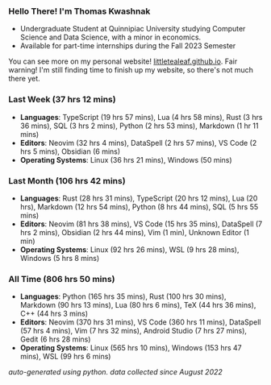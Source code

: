 
### Hello There! I'm Thomas Kwashnak

- Undergraduate Student at Quinnipiac University studying Computer Science and Data Science, with a minor in economics.
- Available for part-time internships during the Fall 2023 Semester

You can see more on my personal website! [littletealeaf.github.io](https://littletealeaf.github.io). Fair warning! I'm still finding time to finish up my website, so there's not much there yet.

### Last Week (37 hrs 12 mins)
- **Languages**: TypeScript (19 hrs 57 mins), Lua (4 hrs 58 mins), Rust (3 hrs 36 mins), SQL (3 hrs 2 mins), Python (2 hrs 53 mins), Markdown (1 hr 11 mins)
- **Editors**: Neovim (32 hrs 4 mins), DataSpell (2 hrs 57 mins), VS Code (2 hrs 5 mins), Obsidian (6 mins)
- **Operating Systems**: Linux (36 hrs 21 mins), Windows (50 mins)
    
### Last Month (106 hrs 42 mins)
- **Languages**: Rust (28 hrs 31 mins), TypeScript (20 hrs 12 mins), Lua (20 hrs), Markdown (12 hrs 54 mins), Python (8 hrs 44 mins), SQL (5 hrs 55 mins)
- **Editors**: Neovim (81 hrs 38 mins), VS Code (15 hrs 35 mins), DataSpell (7 hrs 2 mins), Obsidian (2 hrs 44 mins), Vim (1 min), Unknown Editor (1 min)
- **Operating Systems**: Linux (92 hrs 26 mins), WSL (9 hrs 28 mins), Windows (5 hrs 8 mins)
    
### All Time (806 hrs 50 mins)
- **Languages**: Python (165 hrs 35 mins), Rust (100 hrs 30 mins), Markdown (90 hrs 13 mins), Lua (80 hrs 6 mins), TeX (44 hrs 36 mins), C++ (44 hrs 3 mins)
- **Editors**: Neovim (370 hrs 31 mins), VS Code (360 hrs 11 mins), DataSpell (57 hrs 4 mins), Vim (7 hrs 32 mins), Android Studio (7 hrs 27 mins), Gedit (6 hrs 28 mins)
- **Operating Systems**: Linux (565 hrs 10 mins), Windows (153 hrs 47 mins), WSL (99 hrs 6 mins)
    

*auto-generated using python. data collected since August 2022*
